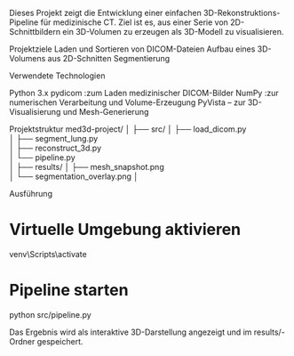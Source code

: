 Dieses Projekt zeigt die Entwicklung einer einfachen 3D-Rekonstruktions-Pipeline für medizinische CT.
Ziel ist es, aus einer Serie von 2D-Schnittbildern ein 3D-Volumen zu erzeugen als 3D-Modell zu visualisieren.

Projektziele
Laden und Sortieren von DICOM-Dateien
Aufbau eines 3D-Volumens aus 2D-Schnitten
Segmentierung

Verwendete Technologien

Python 3.x
pydicom :zum Laden medizinischer DICOM-Bilder
NumPy :zur numerischen Verarbeitung und Volume-Erzeugung
PyVista – zur 3D-Visualisierung und Mesh-Generierung

Projektstruktur
med3d-project/
│
├── src/
│   ├── load_dicom.py         
│   ├── segment_lung.py      
│   ├── reconstruct_3d.py     
│   └── pipeline.py            
│
├── results/
│   ├── mesh_snapshot.png      
│   └── segmentation_overlay.png
│


Ausführung
# Virtuelle Umgebung aktivieren 
venv\Scripts\activate

# Pipeline starten
python src/pipeline.py


Das Ergebnis wird als interaktive 3D-Darstellung angezeigt und im results/-Ordner gespeichert.
